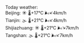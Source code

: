 Today weather:  
Beijing: ☀️ 🌡️+17°C 🌬️↙4km/h  
Tianjin: 🌫  🌡️+21°C 🌬️↙4km/h  
Shijiazhuang: ☀️ 🌡️+21°C 🌬️↘7km/h  
Tangshan: 🌫  🌡️+21°C 🌬️↙7km/h  
